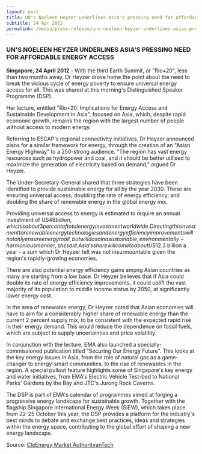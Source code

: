 ```yaml
---
layout: post
title: UN's Noeleen Heyzer underlines Asia's pressing need for affordable energy access
subtitle: 24 Apr 2012
permalink: /media/press-release/uns-noeleen-heyzer-underlines-asias-pressing-need-for-affordable-energy-access
---
```


### UN'S NOELEEN HEYZER UNDERLINES ASIA'S PRESSING NEED FOR AFFORDABLE ENERGY ACCESS

**Singapore, 24 April 2012** - With the third Earth Summit, or "Rio+20", less than two months away, Dr Heyzer drove home the point about the need to break the vicious cycle of energy poverty to ensure universal energy access for all. This was shared at this morning's Distinguished Speaker Programme (DSP). 

Her lecture, entitled "Rio+20: Implications for Energy Access and Sustainable Development in Asia", focused on Asia, which, despite rapid economic growth, remains the region with the largest number of people without access to modern energy. 

Referring to ESCAP's regional connectivity initiatives, Dr Heyzer announced plans for a similar framework for energy, through the creation of an "Asian Energy Highway" to a 250-strong audience. "The region has vast energy resources such as hydropower and coal, and it should be better utilised to maximize the generation of electricity based on demand," argued Dr Heyzer. 

The Under-Secretary-General shared that three strategies have been identified to provide sustainable energy for all by the year 2030. These are ensuring universal access; doubling the rate of energy efficiency; and doubling the share of renewable energy in the global energy mix. 

Providing universal access to energy is estimated to require an annual investment of US$48 billion, which is about 3 percent of total energy investment worldwide. Directing this investment to renewable energy technologies and energy efficiency improvements will not only ensure energy to all, but will do so in a sustainable, environmentally-harmonious manner, she said. Asia's share will come to about US$12.3 billion a year - a sum which Dr Heyzer felt was not insurmountable given the region's rapidly-growing economies. 

There are also potential energy efficiency gains among Asian countries as many are starting from a low base. Dr Heyzer believes that if Asia could double its rate of energy efficiency improvements, it could uplift the vast majority of its population to middle income status by 2050, at significantly lower energy cost. 

In the area of renewable energy, Dr Heyzer noted that Asian economies will have to aim for a considerably higher share of renewable energy than the current 2 percent supply mix, to be consistent with the expected rapid rise in their energy demand. This would reduce the dependence on fossil fuels, which are subject to supply uncertainties and price volatility. 

In conjunction with the lecture, EMA also launched a specially-commissioned publication titled "Securing Our Energy Future". This looks at the key energy issues in Asia, from the role of natural gas as a game-changer to energy-smart communities, to the rise of renewables in the region. A special pullout feature highlights some of Singapore's key energy and water initiatives, from EMA's Electric Vehicle Test-bed to National Parks' Gardens by the Bay and JTC's Jurong Rock Caverns. 

The DSP is part of EMA's calendar of programmes aimed at forging a progressive energy landscape for sustainable growth. Together with the flagship Singapore International Energy Week (SIEW), which takes place from 22-25 October this year, the DSP provides a platform for the industry's best minds to debate and exchange best practices, ideas and strategies within the energy space, contributing to the global effort of shaping a new energy landscape.

Source: [<a href="https://www.ema.gov.sg/media_release.aspx?news_sid=20140609VW9Adp8J911d" target="_blank">CleEnergy Market AuthorityanTech</a>](https://www.ema.gov.sg/media_release.aspx?news_sid=20140609VW9Adp8J911d)
